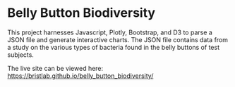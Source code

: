 # Belly Button Biodiversity

This project harnesses Javascript, Plotly, Bootstrap, and D3 to parse a JSON file and generate interactive charts. The JSON file contains data from a study on the various types of bacteria found in the belly buttons of test subjects.

The live site can be viewed here: https://bristlab.github.io/belly_button_biodiversity/